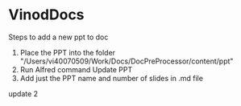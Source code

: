 # VinodDocs

Steps to add a new ppt to doc

1. Place the PPT into the folder "/Users/vi40070509/Work/Docs/DocPreProcessor/content/ppt"
2. Run Alfred command Update PPT
3. Add just the PPT name and number of slides in .md file

update 2


